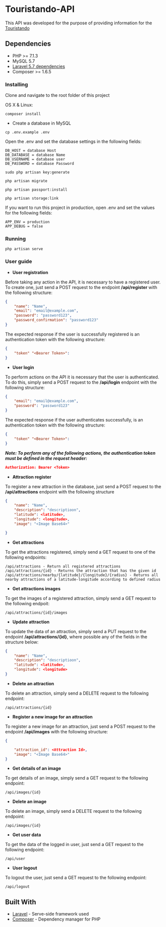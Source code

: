 # Touristando-API

This API was developed for the purpose of providing information for the [Touristando](https://github.com/MatheusCrispim/Touristando)

## Dependencies

- PHP >= 7.1.3
- MySQL 5.7 
- [Laravel 5.7 dependencies](https://laravel.com/docs/5.7/installation)
- Composer >= 1.6.5

### Installing
 
Clone and navigate to the root folder of this project

OS X & Linux:

```
composer install
```
* Create a database in MySQL
```
cp .env.example .env
```
Open the .env and set the database settings in the following fields:
```
DB_HOST = database Host
DB_DATABASE = database Name
DB_USERNAME = database user
DB_PASSWORD = database Password
```
```
sudo php artisan key:generate
```
```
php artisan migrate
```
```
php artisan passport:install
```
```
php artisan storage:link
```
If you want to run this project in production, open .env and set the values for the following fields:
```
APP_ENV = production
APP_DEBUG = false 
```

### Running

```
php artisan serve
```

### User guide
* **User registration**

Before taking any action in the API, it is necessary to have a registered user. To create one, just send a POST request to the endpoint **/api/register** with the following structure:

```json
{
	"name": "Name",
	"email": "email@example.com",
	"password": "password123",
	"password_confirmation": "password123"
}
```

The expected response if the user is successfully registered is an authentication token with the following structure:

```json
{
    "token" "<Bearer Token>":
}
```

* **User login**

To perform actions on the API it is necessary that the user is authenticated. To do this, simply send a POST request to the **/api/login** endpoint with the following structure:

```json
{
	"email": "email@example.com",
	"password": "password123"
}
```
The expected response if the user authenticates successfully, is an authentication token with the following structure:

```json
{
    "token" "<Bearer Token>":
}
```

***Note: To perform any of the following actions, the authentication token must be defined in the request header:***

```json
Authorization: Bearer <Token>
```

* **Attraction register**

To register a new attraction in the database, just send a POST request to the **/api/attractions** endpoint with the following structure

```json
{
	"name": "Name",
	"description": "descriptioon",
	"latitude": <latitude>, 
	"longitude": <longitude>,
	"image": "<Image Base64>"

}
```

* **Get attractions**

To get the attractions registered, simply send a GET request to one of the following endpoints:

```
/api/attractions - Return all registered attractions
/api/attractions/{id} - Returns the attraction that has the given id
/api/attractions/nearby/{latitude}/{longitude}/{radius} - Returns all nearby attractions of a latitude-longitude according to defined radius
```

* **Get attractions images** 

To get the images of a registered attraction, simply send a GET request to the following endpoit:

```
/api/attractions/{id}/images
```

* **Update attraction** 

To update the data of an attraction, simply send a PUT request to the endpoint **/api/attractions/{id}**, where possible any of the fields in the structure below:

```json
{
	"name": "Name",
	"description": "descriptioon",
	"latitude": <latitude>, 
	"longitude": <longitude>
}
```

* **Delete an attraction**

To delete an attraction, simply send a DELETE request to the following endpoint:
```
/api/attractions/{id}
```

* **Register a new image for an attraction**

To register a new image for an attraction, just send a POST request to the endpoint **/api/images** with the following structure:

```json
{

    "attraction_id": <Attraction Id>,
    "image": "<Image Base64>"
}
```

* **Get details of an image**

To get details of an image, simply send a GET request to the following endpoint:

```
/api/images/{id}
```

* **Delete an image**

To delete an image, simply send a DELETE request to the following endpoint:

```
/api/images/{id}
```
* **Get user data**

To get the data of the logged in user, just send a GET request to the following endpoint:

```
/api/user
```

* **User logout**

To logout the user, just send a GET request to the following endpoint:

```
/api/logout
```

## Built With

* [Laravel](https://laravel.com/) - Serve-side framework used
* [Composer](https://getcomposer.org/) - Dependency manager for PHP
